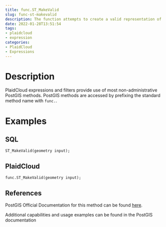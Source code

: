 ```yaml
---
title: func.ST_MakeValid
slug: func-st-makevalid
description: The function attempts to create a valid representation of a given invalid geometry without losing any of the input vertices
date: 2022-01-28T13:51:54
tags:
- plaidcloud
- expression
categories:
- PlaidCloud
- Expressions
---
```



# Description


PlaidCloud expressions and filters provide use of most non-administrative PostGIS methods. PostGIS methods are accessed by prefixing the standard method name with `func.`.



# Examples


## SQL



```
ST_MakeValid(geometry input);
```


## PlaidCloud



```
func.ST_MakeValid(geometry input);
```


## References


PostGIS Official Documentation for this method can be found [here](https://postgis.net/docs/manual-3.1/ST_MakeValid.html).



Additional capabilities and usage examples can be found in the PostGIS documentation

